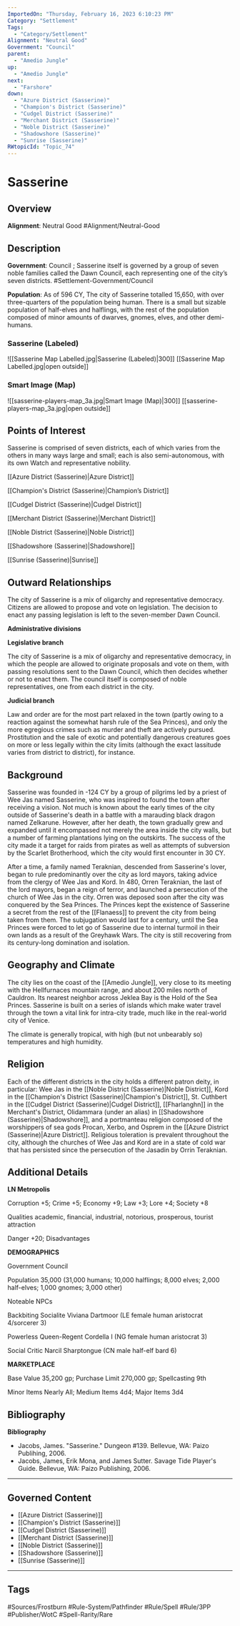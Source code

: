 ```yaml
---
ImportedOn: "Thursday, February 16, 2023 6:10:23 PM"
Category: "Settlement"
Tags:
  - "Category/Settlement"
Alignment: "Neutral Good"
Government: "Council"
parent:
  - "Amedio Jungle"
up:
  - "Amedio Jungle"
next:
  - "Farshore"
down:
  - "Azure District (Sasserine)"
  - "Champion's District (Sasserine)"
  - "Cudgel District (Sasserine)"
  - "Merchant District (Sasserine)"
  - "Noble District (Sasserine)"
  - "Shadowshore (Sasserine)"
  - "Sunrise (Sasserine)"
RWtopicId: "Topic_74"
---
```

# Sasserine
## Overview
**Alignment**: Neutral Good
#Alignment/Neutral-Good


## Description
**Government**: Council ; Sasserine itself is governed by a group of seven noble families called the Dawn Council, each representing one of the city’s seven districts.
#Settlement-Government/Council

**Population**: As of 596 CY, The city of Sasserine totalled 15,650, with over three-quarters of the population being human. There is a small but sizable population of half-elves and halflings, with the rest of the population composed of minor amounts of dwarves, gnomes, elves, and other demi-humans.

### Sasserine (Labeled)
![[Sasserine Map Labelled.jpg|Sasserine (Labeled)|300]]
[[Sasserine Map Labelled.jpg|open outside]]

### Smart Image (Map)
![[sasserine-players-map_3a.jpg|Smart Image (Map)|300]]
[[sasserine-players-map_3a.jpg|open outside]]

## Points of Interest
Sasserine is comprised of seven districts, each of which varies from the others in many ways large and small; each is also semi-autonomous, with its own Watch and representative nobility.

[[Azure District (Sasserine)|Azure District]]

[[Champion's District (Sasserine)|Champion’s District]]

[[Cudgel District (Sasserine)|Cudgel District]]

[[Merchant District (Sasserine)|Merchant District]]

[[Noble District (Sasserine)|Noble District]]

[[Shadowshore (Sasserine)|Shadowshore]]

[[Sunrise (Sasserine)|Sunrise]]

## Outward Relationships
The city of Sasserine is a mix of oligarchy and representative democracy. Citizens are allowed to propose and vote on legislation. The decision to enact any passing legislation is left to the seven-member Dawn Council.

**Administrative divisions**

**Legislative branch**

The city of Sasserine is a mix of oligarchy and representative democracy, in which the people are allowed to originate proposals and vote on them, with passing resolutions sent to the Dawn Council, which then decides whether or not to enact them. The council itself is composed of noble representatives, one from each district in the city.

**Judicial branch**

Law and order are for the most part relaxed in the town (partly owing to a reaction against the somewhat harsh rule of the Sea Princes), and only the more egregious crimes such as murder and theft are actively pursued. Prostitution and the sale of exotic and potentially dangerous creatures goes on more or less legally within the city limits (although the exact lassitude varies from district to district), for instance.

## Background
Sasserine was founded in -124 CY by a group of pilgrims led by a priest of Wee Jas named Sasserine, who was inspired to found the town after receiving a vision. Not much is known about the early times of the city outside of Sasserine's death in a battle with a marauding black dragon named Zelkarune. However, after her death, the town gradually grew and expanded until it encompassed not merely the area inside the city walls, but a number of farming plantations lying on the outskirts. The success of the city made it a target for raids from pirates as well as attempts of subversion by the Scarlet Brotherhood, which the city would first encounter in 30 CY.

After a time, a family named Teraknian, descended from Sasserine's lover, began to rule predominantly over the city as lord mayors, taking advice from the clergy of Wee Jas and Kord. In 480, Orren Teraknian, the last of the lord mayors, began a reign of terror, and launched a persecution of the church of Wee Jas in the city. Orren was deposed soon after the city was conquered by the Sea Princes. The Princes kept the existence of Sasserine a secret from the rest of the [[Flanaess]] to prevent the city from being taken from them. The subjugation would last for a century, until the Sea Princes were forced to let go of Sasserine due to internal turmoil in their own lands as a result of the Greyhawk Wars. The city is still recovering from its century-long domination and isolation.

## Geography and Climate
The city lies on the coast of the [[Amedio Jungle]], very close to its meeting with the Hellfurnaces mountain range, and about 200 miles north of Cauldron. Its nearest neighbor across Jeklea Bay is the Hold of the Sea Princes. Sasserine is built on a series of islands which make water travel through the town a vital link for intra-city trade, much like in the real-world city of Venice.

The climate is generally tropical, with high (but not unbearably so) temperatures and high humidity.

## Religion
Each of the different districts in the city holds a different patron deity, in particular: Wee Jas in the [[Noble District (Sasserine)|Noble District]], Kord in the [[Champion's District (Sasserine)|Champion's District]], St. Cuthbert in the [[Cudgel District (Sasserine)|Cudgel District]], [[Fharlanghn]] in the Merchant's District, Olidammara (under an alias) in [[Shadowshore (Sasserine)|Shadowshore]], and a portmanteau religion composed of the worshippers of sea gods Procan, Xerbo, and Osprem in the [[Azure District (Sasserine)|Azure District]]. Religious toleration is prevalent throughout the city, although the churches of Wee Jas and Kord are in a state of cold war that has persisted since the persecution of the Jasadin by Orrin Teraknian.

## Additional Details
**LN Metropolis**

Corruption +5; Crime +5; Economy +9; Law +3; Lore +4; Society +8

Qualities academic, financial, industrial, notorious, prosperous, tourist attraction

Danger +20; Disadvantages 

**DEMOGRAPHICS**

Government Council

Population 35,000 (31,000 humans; 10,000 halflings; 8,000 elves; 2,000 half-elves; 1,000 gnomes; 3,000 other)

Noteable NPCs

Backbiting Socialite Viviana Dartmoor (LE female human aristocrat 4/sorcerer 3)

Powerless Queen-Regent Cordella I (NG female human aristocrat 3)

Social Critic Narcil Sharptongue (CN male half-elf bard 6)

**MARKETPLACE**

Base Value 35,200 gp; Purchase Limit 270,000 gp; Spellcasting 9th

Minor Items Nearly All; Medium Items 4d4; Major Items 3d4

## Bibliography
**Bibliography**

- Jacobs, James. "Sasserine." Dungeon #139. Bellevue, WA: Paizo Publihing, 2006.
- Jacobs, James, Erik Mona, and James Sutter. Savage Tide Player's Guide. Bellevue, WA: Paizo Publishing, 2006.

---
## Governed Content
- [[Azure District (Sasserine)]]
- [[Champion's District (Sasserine)]]
- [[Cudgel District (Sasserine)]]
- [[Merchant District (Sasserine)]]
- [[Noble District (Sasserine)]]
- [[Shadowshore (Sasserine)]]
- [[Sunrise (Sasserine)]]


---
## Tags
#Sources/Frostburn #Rule-System/Pathfinder #Rule/Spell #Rule/3PP #Publisher/WotC #Spell-Rarity/Rare

